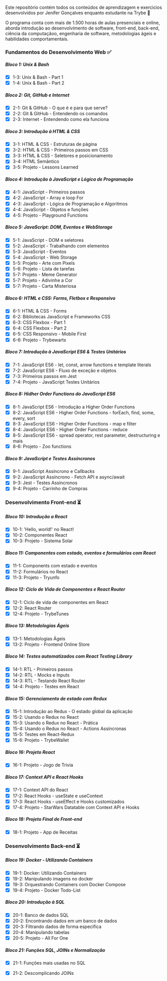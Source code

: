 Este repositório contém todos os conteúdos de aprendizagem e exercicios desenvolvidos por Jenifer Gonçalves enquanto estudante na Trybe 🚀


O programa conta com mais de 1.500 horas de aulas presenciais e online, aborda introdução ao desenvolvimento de software, front-end, back-end, ciência da computaçãoo, engenharia de software, metodologias ágeis e habilidades comportamentais.

### Fundamentos do Desenvolvimento Web ✅
##### Bloco 1: Unix & Bash
- [X] 1-3: Unix & Bash - Part 1
- [X] 1-4: Unix & Bash - Part 2
##### Bloco 2: Git, GitHub e Internet
- [X] 2-1: Git & GitHub - O que é e para que serve?
- [X] 2-2: Git & GitHub - Entendendo os comandos
- [X] 2-3: Internet - Entendendo como ela funciona
##### Bloco 3: Introdução à HTML & CSS
- [X] 3-1: HTML & CSS - Estruturas de página
- [X] 3-2: HTML & CSS - Primeiros passos em CSS
- [X] 3-3: HTML & CSS - Seletores e posicionamento
- [X] 3-4: HTML Semântico
- [X] 3-5: Projeto - Lessons Learned
##### Bloco 4: Introdução à JavaScript e Lógica de Programação
- [X] 4-1: JavaScript - Primeiros passos
- [X] 4-2: JavaScript - Array e loop For
- [X] 4-3: JavaScript - Lógica de Programação e Algoritmos
- [X] 4-4: JavaScript - Objetos e funções
- [X] 4-5: Projeto - Playground Functions
##### Bloco 5: JavaScript: DOM, Eventos e WebStorage
- [X] 5-1: JavaScript - DOM e seletores
- [X] 5-2: JavaScript - Trabalhando com elementos
- [X] 5-3: JavaScript - Eventos
- [X] 5-4: JavaScript - Web Storage
- [X] 5-5: Projeto - Arte com Pixels
- [X] 5-6: Projeto - Lista de tarefas
- [X] 5-7: Projeto - Meme Generator
- [X] 5-7: Projeto - Adivinhe a Cor
- [X] 5-7: Projeto - Carta Misteriosa
##### Bloco 6: HTML e CSS: Forms, Fletbox e Responsivo
- [X] 6-1: HTML & CSS - Forms
- [X] 6-2: Bibliotecas JavaScript e Frameworks CSS
- [X] 6-3: CSS Flexbox - Part 1
- [X] 6-4: CSS Flexbox - Part 2
- [X] 6-5: CSS Responsivo - Mobile First
- [X] 6-6: Projeto - Trybewarts
##### Bloco 7: Introdução à JavaScript ES6 & Testes Unitários
- [X] 7-1: JavaScript ES6 - let, const, arrow functions e template literals
- [X] 7-2: JavaScript ES6 - Fluxo de exceção e objetos
- [X] 7-3: Primeiros passos em Jest
- [X] 7-4: Projeto - JavaScript Testes Unitários
##### Bloco 8: Hidher Order Functions do JavaScript ES6
- [X] 8-1: JavaScript ES6 - Introdução a Higher Order Functions
- [X] 8-2: JavaScript ES6 - Higher Order Functions - forEach, find, some, every, sort
- [X] 8-3: JavaScript ES6 - Higher Order Functions - map e filter
- [X] 8-4: JavaScript ES6 - Higher Order Functions - reduce
- [X] 8-5: JavaScript ES6 - spread operator, rest parameter, destructuring e mais
- [X] 8-6: Projeto - Zoo functions
##### Bloco 9: JavaScript e Testes Assíncronos
- [X] 9-1: JavaScript Assíncrono e Callbacks
- [X] 9-2: JavaScript Assíncrono - Fetch API e async/await
- [X] 9-3: Jest - Testes Assíncronos
- [X] 9-4: Projeto - Carrinho de Compras
### Desenvolvimento Front-end ⏳
##### Bloco 10: Introdução a React
- [X] 10-1: 'Hello, world!' no React!
- [X] 10-2: Componentes React
- [X] 10-3: Projeto - Sistema Solar
##### Bloco 11: Componentes com estado, eventos e formulários com React
- [X] 11-1: Components com estado e eventos
- [X] 11-2: Formulários no React
- [X] 11-3: Projeto - Tryunfo
##### Bloco 12: Ciclo de Vida de Componentes e React Router
- [X] 12-1: Ciclo de vida de componentes em React
- [X] 12-2: React Router
- [X] 12-4: Projeto - TrybeTunes
##### Bloco 13: Metodologias Ágeis
- [X] 13-1: Metodologias Ágeis
- [X] 13-2: Projeto - Frontend Online Store
##### Bloco 14: Testes automatizados com React Testing Library
- [X] 14-1: RTL - Primeiros passos
- [X] 14-2: RTL - Mocks e Inputs
- [X] 14-3: RTL - Testando React Router
- [X] 14-4: Projeto - Testes em React
##### Bloco 15: Gerenciamento de estado com Redux
- [X] 15-1: Introdução ao Redux - O estado global da aplicação
- [X] 15-2: Usando o Redux no React
- [X] 15-3: Usando o Redux no React - Prática
- [X] 15-4: Usando o Redux no React - Actions Assíncronas
- [X] 15-5: Testes em React-Redux
- [X] 15-6: Projeto - TrybeWallet
##### Bloco 16: Projeto React
- [X] 16-1: Projeto - Jogo de Trivia
##### Bloco 17: Context API e React Hooks
- [X] 17-1: Context API do React
- [X] 17-2: React Hooks - useState e useContext
- [X] 17-3: React Hooks - useEffect e Hooks customizados
- [X] 17-4: Projeto - StarWars Datatable com Context API e Hooks
##### Bloco 18: Projeto Final de Front-end
- [X] 18-1: Projeto - App de Receitas
### Desenvolvimento Back-end ⏳
##### Bloco 19: Docker - Utilizando Containers
- [X] 19-1: Docker: Utilizando Containers
- [X] 19-2: Manipulando imagens no docker
- [X] 19-3: Orquestrando Containers com Docker Compose
- [X] 19-4: Projeto - Docker Todo-List
##### Bloco 20: Introdução à SQL
- [X] 20-1: Banco de dados SQL
- [X] 20-2: Encontrando dados em um banco de dados
- [X] 20-3: Filtrando dados de forma especifica
- [X] 20-4: Manipulando tabelas
- [X] 20-5: Projeto - All For One
##### Bloco 21: Funções SQL, JOINs e Normalização
- [X] 21-1: Funções mais usadas no SQL
- [X] 21-2: Descomplicando JOINs














